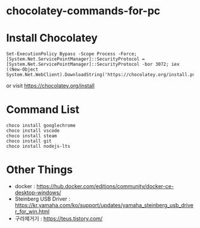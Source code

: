 # chocolatey-commands-for-pc

# Install Chocolatey
```
Set-ExecutionPolicy Bypass -Scope Process -Force; [System.Net.ServicePointManager]::SecurityProtocol = [System.Net.ServicePointManager]::SecurityProtocol -bor 3072; iex ((New-Object System.Net.WebClient).DownloadString('https://chocolatey.org/install.ps1'))
```
or visit https://chocolatey.org/install


# Command List
```
choco install googlechrome
choco install vscode
choco install steam
choco install git
choco install nodejs-lts
```

# Other Things
- docker : https://hub.docker.com/editions/community/docker-ce-desktop-windows/
- Steinberg USB Driver : https://kr.yamaha.com/ko/support/updates/yamaha_steinberg_usb_driver_for_win.html
- 구라제거기 : https://teus.tistory.com/

